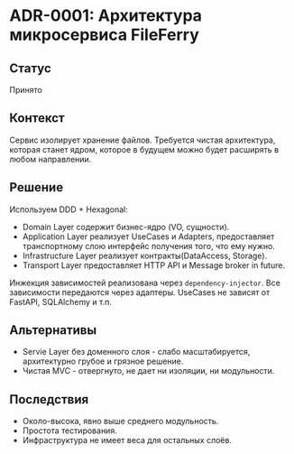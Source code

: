 # ADR-0001: Архитектура микросервиса FileFerry

## Статус
Принято


## Контекст
Сервис изолирует хранение файлов. Требуется чистая архитектура, которая станет ядром, которое в будущем можно будет расширять в любом направлении.

## Решение
Используем DDD + Hexagonal:

- Domain Layer содержит бизнес-ядро (VO, сущности).
- Application Layer реализует UseCases и Adapters, предоставляет транспортному слою интерфейс получения того, что ему нужно.
- Infrastructure Layer реализует контракты(DataAccess, Storage).
- Transport Layer предоставляет HTTP API и Message broker in future.

Инжекция зависимостей реализована через `dependency-injector`. Все зависимости передаются через адаптеры. UseCases не зависят от FastAPI, SQLAlchemy и т.п.

## Альтернативы
- Servie Layer без доменного слоя - слабо масштабируется, архитектурно грубое и грязное решение.
- Чистая MVC - отвергнуто, не дает ни изоляции, ни модульности.

## Последствия
- Около-высока, явно выше среднего модульность.
- Простота тестирования.
- Инфраструктура не имеет веса для остальных слоёв.

